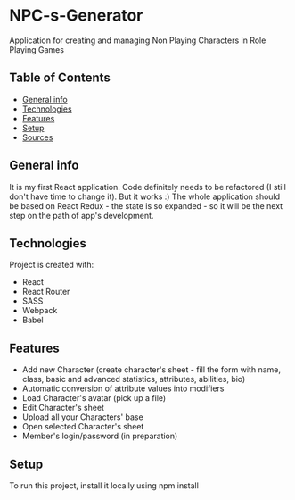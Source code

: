 # NPC-s-Generator
Application for creating and managing Non Playing Characters in Role Playing Games

## Table of Contents
* [General info](#general-info)
* [Technologies](#technologies)
* [Features](#features)
* [Setup](#setup)
* [Sources](#sources)

## General info
It is my first React application. Code definitely needs to be refactored (I still don't have time to change it). But it works :) The whole application should be based on React Redux - the state is so expanded - so it will be the next step on the path of app's development.

## Technologies
Project is created with:
* React
* React Router
* SASS
* Webpack
* Babel

## Features
* Add new Character (create character's sheet - fill the form with name, class, basic and advanced statistics, attributes, abilities, bio)
* Automatic conversion of attribute values ​​into modifiers
* Load Character's avatar (pick up a file)
* Edit Character's sheet
* Upload all your Characters' base
* Open selected Character's sheet
* Member's login/password (in preparation)

## Setup
To run this project, install it locally using npm install